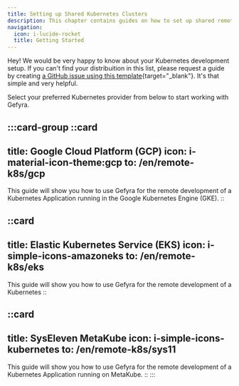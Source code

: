 ```yaml
---
title: Setting up Shared Kubernetes Clusters
description: This chapter contains guides on how to set up shared remote Kubernetes for Gefyra. These guides are for multiple clients use cases.
navigation:
  icon: i-lucide-rocket
  title: Getting Started
---
```


Hey! We would be very happy to know about your Kubernetes development setup. If you can't find your distribuition in this list, please request a guide by creating [a GitHub issue using this template](https://github.com/gefyrahq/gefyra/issues/new?assignees=&labels=enhancement&template=guide-request.md&title=%5BGuide+request%5D%3A+){target="_blank"}.
It's that simple and very helpful.

Select your preferred Kubernetes provider from below to start working with Gefyra.

:::card-group
  ::card
  ---
  title: Google Cloud Platform (GCP)
  icon: i-material-icon-theme:gcp
  to: /en/remote-k8s/gcp
  ---
  This guide will show you how to use Gefyra for the remote development of a Kubernetes Application running in the Google Kubernetes Engine (GKE).
  ::

  ::card
  ---
  title: Elastic Kubernetes Service (EKS)
  icon: i-simple-icons-amazoneks
  to: /en/remote-k8s/eks
  ---
  This guide will show you how to use Gefyra for the remote development of a Kubernetes
  ::

  ::card
  ---
  title: SysEleven MetaKube
  icon: i-simple-icons-kubernetes
  to: /en/remote-k8s/sys11
  ---
  This guide will show you how to use Gefyra for the remote development of a Kubernetes Application running on MetaKube.
  ::
:::